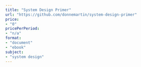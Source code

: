 ```yaml
---
title: "System Design Primer"
url: "https://github.com/donnemartin/system-design-primer"
price: 
- "0"
pricePerPeriod: 
- "n/a"
format: 
- "document"
- "ebook"
subject: 
- "system design"
---
```

